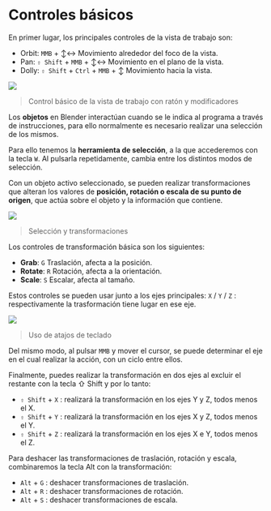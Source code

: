 # Controles básicos

En primer lugar, los principales controles de la vista de trabajo son:
- Orbit: `MMB` + ↕↔   Movimiento alrededor del foco de la vista.
- Pan: `⇧ Shift` + `MMB` + ↕↔  Movimiento en el plano de la vista.
- Dolly: `⇧ Shift` + `Ctrl` + `MMB` + ↕  Movimiento hacia la vista.

<img size="50%" src=https://github.com/AMDLC/UFV_JPA/assets/157854852/35236f32-df18-4479-9f39-36e05089834b> <blockquote>Control básico de la vista de trabajo con ratón y modificadores</blockquote><p>  
  
Los **objetos** en Blender interactúan cuando se le indica al programa a través de instrucciones, para ello normalmente es necesario realizar una selección de los mismos. <p>

Para ello tenemos la **herramienta de selección**, a la que accederemos con la tecla `W`. Al pulsarla repetidamente, cambia entre los distintos modos de selección. <p>

Con un objeto activo seleccionado, se pueden realizar transformaciones que alteran los valores de **posición, rotación o escala de su punto de origen**, que actúa sobre el objeto y la información que contiene.<p>
<img size="50%" src=https://github.com/AMDLC/UFV_JPA/assets/157854852/8622629c-531f-4fcd-8ebe-e7c05168f216> <blockquote>Selección y transformaciones</blockquote><p>

Los controles de transformación básica son los siguientes:
- **Grab**: `G` Traslación, afecta a la posición.
- **Rotate**: `R` Rotación, afecta a la orientación.
- **Scale**: `S` Escalar, afecta al tamaño.

Estos controles se pueden usar junto a los ejes principales:
`X` / `Y` / `Z` : respectivamente la trasformación tiene lugar en ese eje.

<img size="50%" src=https://github.com/AMDLC/UFV_JPA/assets/157854852/e471b6d9-fd98-4cd5-bdb9-f837e8dc064a> <blockquote>Uso de atajos de teclado</blockquote><p>

Del mismo modo, al pulsar `MMB` y mover el cursor, se puede determinar el eje en el cual realizar la acción, con un ciclo entre ellos.

Finalmente, puedes realizar la transformación en dos ejes al excluir el restante con la tecla ⇧ Shift y por lo tanto:<p>
- `⇧ Shift` + `X` : realizará la transformación en los ejes Y y Z, todos menos el X.
- `⇧ Shift` + `Y` : realizará la transformación en los ejes X y Z, todos menos el Y.
- `⇧ Shift` + `Z` : realizará la transformación en los ejes X e Y, todos menos el Z.
<p></p>

Para deshacer las transformaciones de traslación, rotación y escala, combinaremos la tecla  Alt con la transformación:
- `Alt` + `G` : deshacer transformaciones de traslación.
- `Alt` + `R` : deshacer transformaciones de rotación.
- `Alt` + `S` : deshacer transformaciones de escala.
